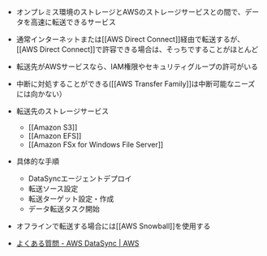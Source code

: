 - オンプレミス環境のストレージとAWSのストレージサービスとの間で、データを高速に転送できるサービス
- 通常インターネットまたは[[AWS Direct Connect]]経由で転送するが、[[AWS Direct Connect]]で許容できる場合は、そっちですることがほとんど
- 転送先がAWSサービスなら、IAM権限やセキュリティグループの許可がいる
- 中断に対処することができる([[AWS Transfer Family]]は中断可能なニーズには向かない）
- 転送先のストレージサービス
	- [[Amazon S3]]
	- [[Amazon EFS]]
	- [[Amazon FSx for Windows File Server]]
- 具体的な手順
	- DataSyncエージェントデプロイ
	- 転送ソース設定
	- 転送ターゲット設定・作成
	- データ転送タスク開始
- オフラインで転送する場合には[[AWS Snowball]]を使用する

- [よくある質問 - AWS DataSync | AWS](https://aws.amazon.com/jp/datasync/faqs/)